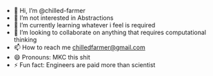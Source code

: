 - 👋 Hi, I’m @chilled-farmer
- 👀 I’m not interested in Abstractions 
- 🌱 I’m currently learning whatever i feel is required
- 💞️ I’m looking to collaborate on anything that requires computational thinking 
- 📫 How to reach me chilledfarmer@gmail.com    
- 😄 Pronouns: MKC this shit
- ⚡ Fun fact: Engineers are paid more than scientist 


